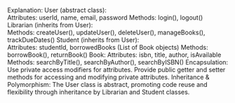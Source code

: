 Explanation:
User (abstract class):  
Attributes: userId, name, email, password
Methods: login(), logout()
Librarian (inherits from User):  
Methods: createUser(), updateUser(), deleteUser(), manageBooks(), trackDueDates()
Student (inherits from User):  
Attributes: studentId, borrowedBooks (List of Book objects)
Methods: borrowBook(), returnBook()
Book:
Attributes: isbn, title, author, isAvailable
Methods: searchByTitle(), searchByAuthor(), searchByISBN()
Encapsulation:
Use private access modifiers for attributes.
Provide public getter and setter methods for accessing and modifying private attributes.
Inheritance & Polymorphism:
The User class is abstract, promoting code reuse and flexibility through inheritance by Librarian and Student classes.